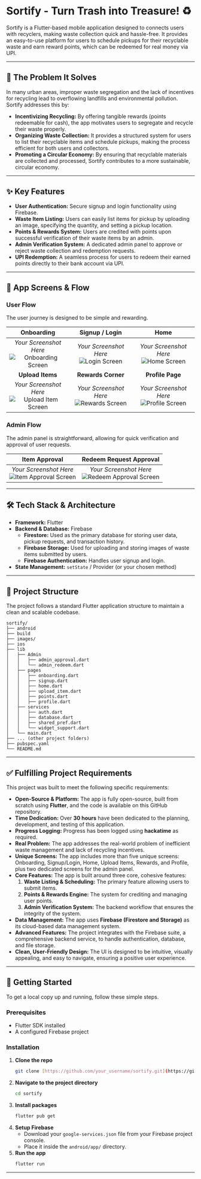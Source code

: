 # Sortify - Turn Trash into Treasure! ♻️

Sortify is a Flutter-based mobile application designed to connects users with recyclers, making waste collection quick and hassle-free. It provides an easy-to-use platform for users to schedule pickups for their recyclable waste and earn reward points, which can be redeemed for real money via UPI.

---

## 🎯 The Problem It Solves

In many urban areas, improper waste segregation and the lack of incentives for recycling lead to overflowing landfills and environmental pollution. Sortify addresses this by:
* **Incentivizing Recycling:** By offering tangible rewards (points redeemable for cash), the app motivates users to segregate and recycle their waste properly.
* **Organizing Waste Collection:** It provides a structured system for users to list their recyclable items and schedule pickups, making the process efficient for both users and collectors.
* **Promoting a Circular Economy:** By ensuring that recyclable materials are collected and processed, Sortify contributes to a more sustainable, circular economy.

---

## ✨ Key Features

* **User Authentication:** Secure signup and login functionality using Firebase.
* **Waste Item Listing:** Users can easily list items for pickup by uploading an image, specifying the quantity, and setting a pickup location.
* **Points & Rewards System:** Users are credited with points upon successful verification of their waste items by an admin.
* **Admin Verification System:** A dedicated admin panel to approve or reject waste collection and redemption requests.
* **UPI Redemption:** A seamless process for users to redeem their earned points directly to their bank account via UPI.

---

## 📱 App Screens & Flow

### User Flow

The user journey is designed to be simple and rewarding.

| Onboarding | Signup / Login | Home |
| :---: | :---: | :---: |
| *Your Screenshot Here*<br>![Onboarding Screen](images/visuals/onboarding.jpg) | *Your Screenshot Here*<br>![Login Screen](images/visuals/login.jpg) | *Your Screenshot Here*<br>![Home Screen](images/visuals/Home1.jpg) |
| **Upload Items** | **Rewards Corner** | **Profile Page** |
| *Your Screenshot Here*<br>![Upload Item Screen](images/visuals/uploaditem.jpg) | *Your Screenshot Here*<br>![Rewards Screen](images/visuals/rewards.jpg) | *Your Screenshot Here*<br>![Profile Screen](images/visuals/profile.jpg) |

### Admin Flow

The admin panel is straightforward, allowing for quick verification and approval of user requests.

| Item Approval | Redeem Request Approval |
| :---: | :---: |
| *Your Screenshot Here*<br>![Item Approval Screen](images/visuals/itemapproval.jpg) | *Your Screenshot Here*<br>![Redeem Approval Screen](images/visuals/redeemapproval.jpg) |

---

## 🛠️ Tech Stack & Architecture

* **Framework:** Flutter
* **Backend & Database:** Firebase
    * **Firestore:** Used as the primary database for storing user data, pickup requests, and transaction history.
    * **Firebase Storage:** Used for uploading and storing images of waste items submitted by users.
    * **Firebase Authentication:** Handles user signup and login.
* **State Management:** `setState` / Provider (or your chosen method)

---

## 📂 Project Structure

The project follows a standard Flutter application structure to maintain a clean and scalable codebase.
```
sortify/
├── android
├── build
├── images/        
├── ios
├── lib
│   ├── Admin
│   │   ├── admin_approval.dart
│   │   └── admin_redeem.dart
│   ├── pages
│   │   ├── onboarding.dart
│   │   ├── signup.dart
│   │   ├── home.dart
│   │   ├── upload_item.dart
│   │   ├── points.dart
│   │   ├── profile.dart   
│   ├── services
│   │   ├── auth.dart
│   │   ├── database.dart
│   │   ├── shared_pref.dart
│   │   └── widget_support.dart
│   └── main.dart
├── ... (other project folders)
├── pubspec.yaml
└── README.md
```
---
## ✅ Fulfilling Project Requirements

This project was built to meet the following specific requirements:

* **Open-Source & Platform:** The app is fully open-source, built from scratch using **Flutter**, and the code is available on this GitHub repository.
* **Time Dedication:** Over **30 hours** have been dedicated to the planning, development, and testing of this application.
* **Progress Logging:** Progress has been logged using **hackatime** as required.
* **Real Problem:** The app addresses the real-world problem of inefficient waste management and lack of recycling incentives.
* **Unique Screens:** The app includes more than five unique screens: Onboarding, Signup/Login, Home, Upload Items, Rewards, and Profile, plus two dedicated screens for the admin panel.
* **Core Features:** The app is built around three core, cohesive features:
    1.  **Waste Listing & Scheduling:** The primary feature allowing users to submit items.
    2.  **Points & Rewards Engine:** The system for crediting and managing user points.
    3.  **Admin Verification System:** The backend workflow that ensures the integrity of the system.
* **Data Management:** The app uses **Firebase (Firestore and Storage)** as its cloud-based data management system.
* **Advanced Features:** The project integrates with the Firebase suite, a comprehensive backend service, to handle authentication, database, and file storage.
* **Clean, User-Friendly Design:** The UI is designed to be intuitive, visually appealing, and easy to navigate, ensuring a positive user experience.

---

## 🚀 Getting Started

To get a local copy up and running, follow these simple steps.

### Prerequisites

* Flutter SDK installed
* A configured Firebase project

### Installation

1.  **Clone the repo**
    ```sh
    git clone [https://github.com/your_username/sortify.git](https://github.com/your_username/sortify.git)
    ```
2.  **Navigate to the project directory**
    ```sh
    cd sortify
    ```
3.  **Install packages**
    ```sh
    flutter pub get
    ```
4.  **Setup Firebase**
    * Download your `google-services.json` file from your Firebase project console.
    * Place it inside the `android/app/` directory.
5.  **Run the app**
    ```sh
    flutter run
    ```

---
